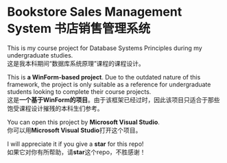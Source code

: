 # Bookstore Sales Management System 书店销售管理系统

This is my course project for Database Systems Principles during my undergraduate studies.  
这是我本科期间“数据库系统原理”课程的课程设计。

This is **a WinForm-based project**. Due to the outdated nature of this framework, the project is only suitable as a reference for undergraduate students looking to complete their course projects.  
这是**一个基于WinForm的项目**。由于该框架已经过时，因此该项目只适合于那些饱受课程设计摧残的本科生们参考。

You can open this project by **Microsoft Visual Studio**.  
你可以用**Microsoft Visual Studio**打开这个项目。

I will appreciate it if you give a **star** for this repo!  
如果它对你有所帮助，请**star**这个repo，不胜感谢！
